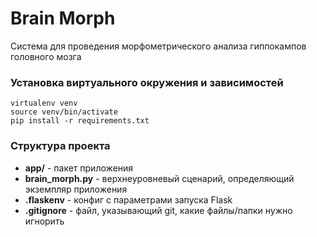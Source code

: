 # Brain Morph

Система для проведения морфометрического анализа гиппокампов головного мозга

### Установка виртуального окружения и зависимостей
```
virtualenv venv
source venv/bin/activate
pip install -r requirements.txt
```

### Структура проекта
- **app/** - пакет приложения
- **brain_morph.py** - верхнеуровневый сценарий, определяющий экземпляр приложения
- **.flaskenv** - конфиг с параметрами запуска Flask
- **.gitignore** - файл, указывающий git, какие файлы/папки нужно игнорить